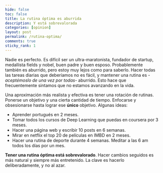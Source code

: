 ```yaml
---
hide: false
toc: false
title: La rutina óptima es aburrida
description: Y está sobrevalorada
categories: [opinion]
layout: post
permalink: /rutina-optima/
comments: true
sticky_rank: 1
---
```


Nadie es perfecto. Es difícil ser un ultra-maratonista, fundador de startup, medallista fields y nobel, buen padre y buen esposo. Probablemente también es aburrido, pero estoy muy lejos como para saberlo. Hacer todas las tareas diarias que deberíamos no es fácil, y mantener una rutina es _-aceptémoslo de una vez por todas-_ aburrido. Esto hace que frecuentemente sintamos que no estamos avanzando en la vida.

Una aproximación más realista y efectiva es tener una rotación de rutinas. Ponerse un objetivo y una cierta cantidad de tiempo. Enfocarse y obsesionarse hasta lograr ese **único** objetivo. Algunas ideas:
* Aprender portugués en 2 meses. 
* Tomar todos los cursos de Deep Learning que puedas en coursera por 3 meses. 
* Hacer una página web y escribir 10 posts en 6 semanas. 
* Mirar en netflix el top 20 de películas en IMBD en 2 meses. 
* Hacer una rutina de deporte durante 4 semanas. Meditar a las 6 am todos los días por un mes. 

**Tener una rutina óptima está sobrevalorado**. Hacer cambios seguidos es más natural y siempre más entretenido. La clave es hacerlo deliberadamente, y no al azar.